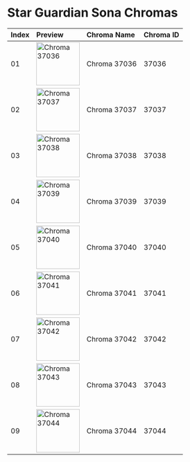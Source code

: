 # Star Guardian Sona Chromas

| Index | Preview | Chroma Name | Chroma ID |
|:---|:---|:---|:---|
| 01 | <img src='https://raw.communitydragon.org/latest/plugins/rcp-be-lol-game-data/global/default/v1/champion-chroma-images/37/37036.png' alt='Chroma 37036' width='100'> | Chroma 37036 | 37036 |
| 02 | <img src='https://raw.communitydragon.org/latest/plugins/rcp-be-lol-game-data/global/default/v1/champion-chroma-images/37/37037.png' alt='Chroma 37037' width='100'> | Chroma 37037 | 37037 |
| 03 | <img src='https://raw.communitydragon.org/latest/plugins/rcp-be-lol-game-data/global/default/v1/champion-chroma-images/37/37038.png' alt='Chroma 37038' width='100'> | Chroma 37038 | 37038 |
| 04 | <img src='https://raw.communitydragon.org/latest/plugins/rcp-be-lol-game-data/global/default/v1/champion-chroma-images/37/37039.png' alt='Chroma 37039' width='100'> | Chroma 37039 | 37039 |
| 05 | <img src='https://raw.communitydragon.org/latest/plugins/rcp-be-lol-game-data/global/default/v1/champion-chroma-images/37/37040.png' alt='Chroma 37040' width='100'> | Chroma 37040 | 37040 |
| 06 | <img src='https://raw.communitydragon.org/latest/plugins/rcp-be-lol-game-data/global/default/v1/champion-chroma-images/37/37041.png' alt='Chroma 37041' width='100'> | Chroma 37041 | 37041 |
| 07 | <img src='https://raw.communitydragon.org/latest/plugins/rcp-be-lol-game-data/global/default/v1/champion-chroma-images/37/37042.png' alt='Chroma 37042' width='100'> | Chroma 37042 | 37042 |
| 08 | <img src='https://raw.communitydragon.org/latest/plugins/rcp-be-lol-game-data/global/default/v1/champion-chroma-images/37/37043.png' alt='Chroma 37043' width='100'> | Chroma 37043 | 37043 |
| 09 | <img src='https://raw.communitydragon.org/latest/plugins/rcp-be-lol-game-data/global/default/v1/champion-chroma-images/37/37044.png' alt='Chroma 37044' width='100'> | Chroma 37044 | 37044 |
